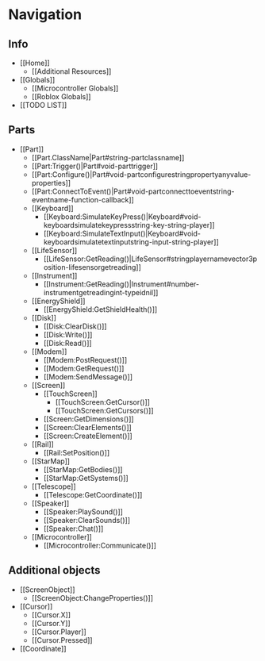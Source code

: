 # Navigation

## Info

* [[Home]]
  * [[Additional Resources]]
* [[Globals]]
  * [[Microcontroller Globals]]
  * [[Roblox Globals]]
* [[TODO LIST]]

## Parts

* [[Part]]
  * [[Part.ClassName|Part#string-partclassname]]
  * [[Part:Trigger()|Part#void-parttrigger]]
  * [[Part:Configure()|Part#void-partconfigurestringpropertyanyvalue-properties]]
  * [[Part:ConnectToEvent()|Part#void-partconnecttoeventstring-eventname-function-callback]]
  * [[Keyboard]]
    * [[Keyboard:SimulateKeyPress()|Keyboard#void-keyboardsimulatekeypressstring-key-string-player]]
    * [[Keyboard:SimulateTextInput()|Keyboard#void-keyboardsimulatetextinputstring-input-string-player]]
  * [[LifeSensor]]
    * [[LifeSensor:GetReading()|LifeSensor#stringplayernamevector3position-lifesensorgetreading]]
  * [[Instrument]]
    * [[Instrument:GetReading()|Instrument#number-instrumentgetreadingint-typeidnil]]
  * [[EnergyShield]]
    * [[EnergyShield:GetShieldHealth()]]
  * [[Disk]]
    * [[Disk:ClearDisk()]]
    * [[Disk:Write()]]
    * [[Disk:Read()]]
  * [[Modem]]
    * [[Modem:PostRequest()]]
    * [[Modem:GetRequest()]]
    * [[Modem:SendMessage()]]
  * [[Screen]]
    * [[TouchScreen]]
      * [[TouchScreen:GetCursor()]]
      * [[TouchScreen:GetCursors()]]
    * [[Screen:GetDimensions()]]
    * [[Screen:ClearElements()]]
    * [[Screen:CreateElement()]]
  * [[Rail]]
    * [[Rail:SetPosition()]]
  * [[StarMap]]
    * [[StarMap:GetBodies()]]
    * [[StarMap:GetSystems()]]
  * [[Telescope]]
    * [[Telescope:GetCoordinate()]]
  * [[Speaker]]
    * [[Speaker:PlaySound()]]
    * [[Speaker:ClearSounds()]]
    * [[Speaker:Chat()]]
  * [[Microcontroller]]
    * [[Microcontroller:Communicate()]]

## Additional objects

* [[ScreenObject]]
  * [[ScreenObject:ChangeProperties()]]
* [[Cursor]]
  * [[Cursor.X]]
  * [[Cursor.Y]]
  * [[Cursor.Player]]
  * [[Cursor.Pressed]]
* [[Coordinate]]
